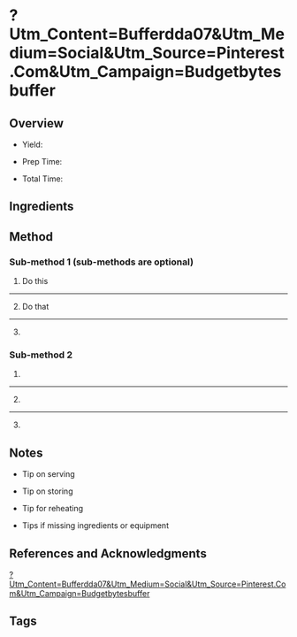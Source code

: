 # ?Utm_Content=Bufferdda07&Utm_Medium=Social&Utm_Source=Pinterest.Com&Utm_Campaign=Budgetbytesbuffer

## Overview

- Yield:

- Prep Time:

- Total Time:

## Ingredients



## Method

### Sub-method 1 (sub-methods are optional)

1. Do this
---
2. Do that
---
3.

### Sub-method 2

1.
---
2.
---
3.

## Notes

- Tip on serving

- Tip on storing

- Tip for reheating

- Tips if missing ingredients or equipment

## References and Acknowledgments

[?Utm_Content=Bufferdda07&Utm_Medium=Social&Utm_Source=Pinterest.Com&Utm_Campaign=Budgetbytesbuffer](http://www.chelseasmessyapron.com/one-pan-healthy-italian-sausage-veggies/?utm_content=bufferdda07&utm_medium=social&utm_source=pinterest.com&utm_campaign=budgetbytesbuffer)

## Tags


